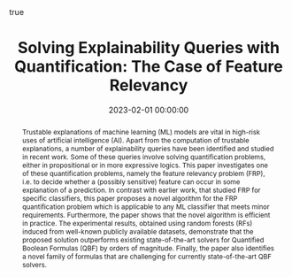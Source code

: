 ---
abstract: "Trustable explanations of machine learning (ML) models are vital in high-risk uses of artificial intelligence (AI). Apart from the computation of trustable explanations, a number of explainability queries have been identified and studied in recent work. Some of these queries involve solving quantification problems, either in propositional or in more expressive logics. This paper investigates one of these quantification problems, namely the feature relevancy problem (FRP), i.e.\ to decide whether a (possibly sensitive) feature can occur in some explanation of a prediction. In contrast with earlier work, that studied FRP for specific classifiers, this paper proposes a novel algorithm for the FRP quantification problem which is applicable to any ML classifier that meets minor requirements. Furthermore, the paper shows that the novel algorithm is efficient in practice. The experimental results, obtained using random forests (RFs) induced from well-known publicly available datasets, demonstrate that the proposed solution outperforms existing state-of-the-art solvers for Quantified Boolean Formulas (QBF) by orders of magnitude. Finally, the paper also identifies a novel family of formulas that are challenging for currently state-of-the-art QBF solvers."

authors:
- Xuanxiang Huang
- Yacine Izza
- Joao Marques-Silva
date: 2023-02-01 00:00:00
highlight: true
image_preview: ''
math: true
publication: In *Proceedings of the Thirty-Seventh AAAI Conference on Artificial Intelligence, (AAAI)*
publication_types:
- '1'
selected: true
title: 'Solving Explainability Queries with Quantification: The Case of Feature Relevancy'
url_pdf: https://ojs.aaai.org/index.php/AAAI/article/view/25514
---